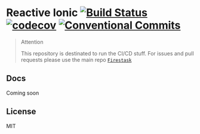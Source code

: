 # Reactive Ionic [![Build Status](https://travis-ci.org/Reactive/ionic.svg?branch=master)](https://travis-ci.org/Reactive/ionic) [![codecov](https://codecov.io/gh/Reactive/ionic/branch/master/graph/badge.svg)](https://codecov.io/gh/Reactive/ionic) [![Conventional Commits](https://img.shields.io/badge/commitizen-friendly-brightgreen.svg)](https://conventionalcommits.org)

> Attention
>
> This repository is destinated to run the CI/CD stuff. For issues and pull requests please use the main repo [`Firestask`](https://github.com/stewwan/reactive)

## Docs

Coming soon

## License

MIT
